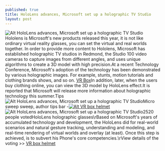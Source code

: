 ```yaml
---
published: true
title: HoloLens advances, Microsoft set up a holographic TV Studio
layout: post
---
```

![Alt HoloLens advances, Microsoft set up a holographic TV Studio](https://c2.staticflickr.com/2/1675/25184285293_c7fa3367d6_z.jpg)Hololens is Microsoft\'s new products released this year, it is not like ordinary virtual reality glasses, you can set the virtual and real worlds together. In order to provide more content to Hololens, Microsoft has established holographic TV studios in Redmond, the Studio 100 video cameras to capture images from different angles, and uses unique algorithms to create a 3D model with high precision.At a recent Technology Conference, Microsoft\'s adoption of the technology has been demonstrated by various holographic images. For example, stunts, motion tutorials and clothing brands shows, and so on. [VR Box](http://www.theverge.com/2016/3/9/11186360/coachella-google-cardboard-vr-headsets-welcome-box)In addition, later, when the users buy clothing online, you can view the 3D model by HoloLens effect.It is reported that Microsoft will release more information about holographic technology this summer.Tips![Alt HoloLens advances, Microsoft set up a holographic TV Studio](https://c2.staticflickr.com/2/1718/25810914365_4c247b70c9.jpg)Micro sweep sweep, author tips bar -[![Alt VR box helmet](http://www.wearkits.com/wp-content/uploads/2016/03/vrbox_side.jpg)](http://www.wearkits.com/)![Alt HoloLens advances, Microsoft set up a holographic TV Studio](https://c2.staticflickr.com/2/1628/25689959102_73f2d4d35b.jpg)2520 people votedHoloLens holographic glasses\rBased on Microsoft\'s years of accumulated technology and development, the HoloLens did for real-world scenarios and natural gesture tracking, understanding and modeling, and real-time rendering of virtual worlds and overlay (at least). Once this step is achieved, is to subvert his Phone\'s core competencies.\rView details of the voting >> [VR box helmet](http://www.wearkits.com/)